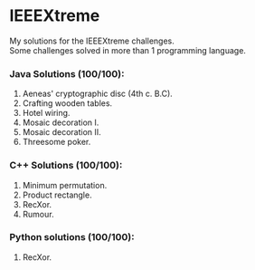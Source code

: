 # IEEEXtreme
My solutions for the IEEEXtreme challenges.  
Some challenges solved in more than 1 programming language.

### Java Solutions (100/100):
1. Aeneas' cryptographic disc (4th c. B.C).
2. Crafting wooden tables.
3. Hotel wiring.
4. Mosaic decoration I.
5. Mosaic decoration II.
6. Threesome poker.

### C++ Solutions (100/100):
1. Minimum permutation.
2. Product rectangle.
3. RecXor.
4. Rumour.

### Python solutions (100/100):
1. RecXor.
